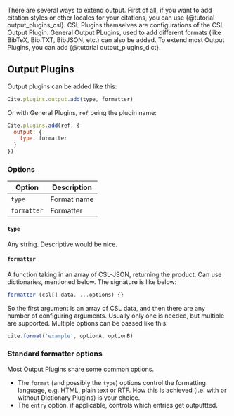 There are several ways to extend output. First of all, if you want to add citation styles or other locales for your citations, you can use {@tutorial output_plugins_csl}. CSL Plugins themselves are configurations of the CSL Output Plugin. General Output PLugins, used to add different formats (like BibTeX, Bib.TXT, BibJSON, etc.) can also be added. To extend most Output Plugins, you can add {@tutorial output_plugins_dict}.

## Output Plugins

Output plugins can be added like this:

```js
Cite.plugins.output.add(type, formatter)
```

Or with General Plugins, `ref` being the plugin name:

```js
Cite.plugins.add(ref, {
  output: {
    type: formatter
  }
})
```

### Options

| Option      | Description |
|-------------|-------------|
| `type`      | Format name |
| `formatter` | Formatter   |

#### `type`

Any string. Descriptive would be nice.

#### `formatter`

A function taking in an array of CSL-JSON, returning the product. Can use dictionaries, mentioned below. The signature is like below:

```js
formatter (csl[] data, ...options) {}
```

So the first argument is an array of CSL data, and then there are any number of configuring arguments. Usually only one is needed, but multiple are supported. Multiple options can be passed like this:

```js
cite.format('example', optionA, optionB)
```

### Standard formatter options

Most Output Plugins share some common options.

* The `format` (and possibly the `type`) options control the formatting language, e.g. HTML, plain text or RTF. How this is achieved (i.e. with or without Dictionary Plugins) is your choice.
* The `entry` option, if applicable, controls which entries get outputtted.
